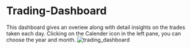 # Trading-Dashboard

This dashboard gives an overiew along with detail insights on the trades taken each day. 
Clicking on the Calender icon in the left pane, you can choose the year and month.
![trading_dashboard](https://github.com/vivdroid242/Trading-Dashboard/assets/56084066/64a6f942-7988-4983-959b-1bbd60da22dd)
